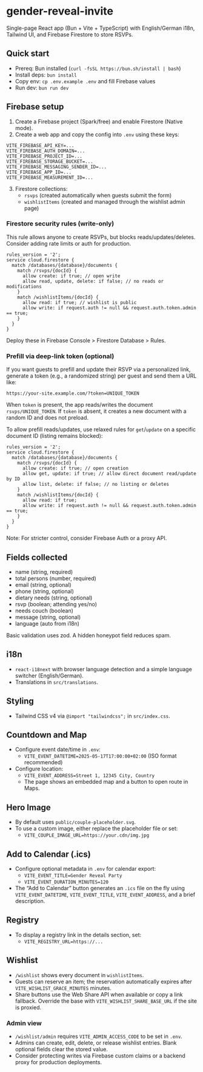 # gender-reveal-invite

Single-page React app (Bun + Vite + TypeScript) with English/German i18n, Tailwind UI, and Firebase Firestore to store RSVPs.

## Quick start

- Prereq: Bun installed (`curl -fsSL https://bun.sh/install | bash`)
- Install deps: `bun install`
- Copy env: `cp .env.example .env` and fill Firebase values
- Run dev: `bun run dev`

## Firebase setup

1. Create a Firebase project (Spark/free) and enable Firestore (Native mode).
2. Create a web app and copy the config into `.env` using these keys:

```
VITE_FIREBASE_API_KEY=...
VITE_FIREBASE_AUTH_DOMAIN=...
VITE_FIREBASE_PROJECT_ID=...
VITE_FIREBASE_STORAGE_BUCKET=...
VITE_FIREBASE_MESSAGING_SENDER_ID=...
VITE_FIREBASE_APP_ID=...
VITE_FIREBASE_MEASUREMENT_ID=...
```

3. Firestore collections:
   - `rsvps` (created automatically when guests submit the form)
   - `wishlistItems` (created and managed through the wishlist admin page)

### Firestore security rules (write-only)

This rule allows anyone to create RSVPs, but blocks reads/updates/deletes. Consider adding rate limits or auth for production.

```
rules_version = '2';
service cloud.firestore {
  match /databases/{database}/documents {
    match /rsvps/{docId} {
      allow create: if true; // open write
      allow read, update, delete: if false; // no reads or modifications
    }
    match /wishlistItems/{docId} {
      allow read: if true; // wishlist is public
      allow write: if request.auth != null && request.auth.token.admin == true;
    }
  }
}
```

Deploy these in Firebase Console > Firestore Database > Rules.

### Prefill via deep-link token (optional)

If you want guests to prefill and update their RSVP via a personalized link, generate a token (e.g., a randomized string) per guest and send them a URL like:

`https://your-site.example.com/?token=UNIQUE_TOKEN`

When `token` is present, the app reads/writes the document `rsvps/UNIQUE_TOKEN`. If `token` is absent, it creates a new document with a random ID and does not preload.

To allow prefill reads/updates, use relaxed rules for `get`/`update` on a specific document ID (listing remains blocked):

```
rules_version = '2';
service cloud.firestore {
  match /databases/{database}/documents {
    match /rsvps/{docId} {
      allow create: if true; // open creation
      allow get, update: if true; // allow direct document read/update by ID
      allow list, delete: if false; // no listing or deletes
    }
    match /wishlistItems/{docId} {
      allow read: if true;
      allow write: if request.auth != null && request.auth.token.admin == true;
    }
  }
}
```

Note: For stricter control, consider Firebase Auth or a proxy API.

## Fields collected

- name (string, required)
- total persons (number, required)
- email (string, optional)
- phone (string, optional)
- dietary needs (string, optional)
- rsvp (boolean; attending yes/no)
- needs couch (boolean)
- message (string, optional)
- language (auto from i18n)

Basic validation uses zod. A hidden honeypot field reduces spam.

## i18n

- `react-i18next` with browser language detection and a simple language switcher (English/German).
- Translations in `src/translations`.

## Styling

- Tailwind CSS v4 via `@import "tailwindcss";` in `src/index.css`.

## Countdown and Map

- Configure event date/time in `.env`:
  - `VITE_EVENT_DATETIME=2025-05-17T17:00:00+02:00` (ISO format recommended)
- Configure location:
  - `VITE_EVENT_ADDRESS=Street 1, 12345 City, Country`
  - The page shows an embedded map and a button to open route in Maps.

## Hero Image

- By default uses `public/couple-placeholder.svg`.
- To use a custom image, either replace the placeholder file or set:
  - `VITE_COUPLE_IMAGE_URL=https://your.cdn/img.jpg`

## Add to Calendar (.ics)

- Configure optional metadata in `.env` for calendar export:
  - `VITE_EVENT_TITLE=Gender Reveal Party`
  - `VITE_EVENT_DURATION_MINUTES=120`
- The “Add to Calendar” button generates an `.ics` file on the fly using `VITE_EVENT_DATETIME`, `VITE_EVENT_TITLE`, `VITE_EVENT_ADDRESS`, and a brief description.

## Registry

- To display a registry link in the details section, set:
  - `VITE_REGISTRY_URL=https://...`

## Wishlist

- `/wishlist` shows every document in `wishlistItems`.
- Guests can reserve an item; the reservation automatically expires after `VITE_WISHLIST_GRACE_MINUTES` minutes.
- Share buttons use the Web Share API when available or copy a link fallback. Override the base with `VITE_WISHLIST_SHARE_BASE_URL` if the site is proxied.

### Admin view

- `/wishlist/admin` requires `VITE_ADMIN_ACCESS_CODE` to be set in `.env`.
- Admins can create, edit, delete, or release wishlist entries. Blank optional fields clear the stored value.
- Consider protecting writes via Firebase custom claims or a backend proxy for production deployments.
